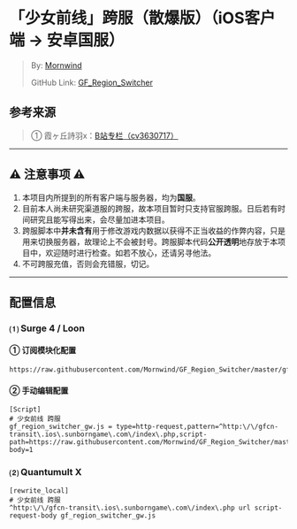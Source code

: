 # 「少女前线」跨服（散爆版）（iOS客户端 → 安卓国服）
 > By: [Mornwind](https://github.com/Mornwind)
 > 
 > GitHub Link: [GF_Region_Switcher](https://github.com/Mornwind/GF_Region_Switcher) 

## 参考来源
 > ① 霞ヶ丘詩羽x：[B站专栏（cv3630717）](https://www.bilibili.com/read/cv3630717)

---

## ⚠️ 注意事项 ⚠️
1. 本项目内所提到的所有客户端与服务器，均为**国服**。
2. 目前本人尚未研究渠道服的跨服，故本项目暂时只支持官服跨服。日后若有时间研究且能写得出来，会尽量加进本项目。
3. 跨服脚本中**并未含有**用于修改游戏内数据以获得不正当收益的作弊内容，只是用来切换服务器，故理论上不会被封号。跨服脚本代码**公开透明**地存放于本项目中，欢迎随时进行检查。如若不放心，还请另寻他法。
4. 不可跨服充值，否则会充错服，切记。

---

## 配置信息
### ⑴ Surge 4 / Loon
#### ① 订阅模块化配置

```
https://raw.githubusercontent.com/Mornwind/GF_Region_Switcher/master/gf_region_switcher_gw.sgmodule
```

#### ② 手动编辑配置

```
[Script]
# 少女前线 跨服
gf_region_switcher_gw.js = type=http-request,pattern=^http:\/\/gfcn-transit\.ios\.sunborngame\.com\/index\.php,script-path=https://raw.githubusercontent.com/Mornwind/GF_Region_Switcher/master/gf_region_switcher_gw.js,requires-body=1
```

### ⑵ Quantumult X
```
[rewrite_local]
# 少女前线 跨服
^http:\/\/gfcn-transit\.ios\.sunborngame\.com\/index\.php url script-request-body gf_region_switcher_gw.js
```
